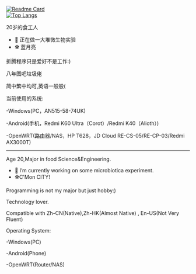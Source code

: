 [![Readme Card](https://github-readme-stats-one-bice.vercel.app/api?username=long45343&show_icons=true&role=OWNER,ORGANIZATION_MEMBER,COLLABORATOR)](https://github.com/anuraghazra/github-readme-stats)  
[![Top Langs](https://github-readme-stats-one-bice.vercel.app/api/top-langs/?username=long45343&layout=compact&exclude_repo=Hardware-Course&hide=Jupyter%20Notebook,MATLAB&role=OWNER,ORGANIZATION_MEMBER&langs_count=10)](https://github.com/anuraghazra/github-readme-stats)
<!--
<!--
**long45343/long45343** is a ✨ _special_ ✨ repository because its `README.md` (this file) appears on your GitHub profile.

Here are some ideas to get you started:

- 🔭 I’m currently working on ...
- 🌱 I’m currently learning ...
- 👯 I’m looking to collaborate on ...
- 🤔 I’m looking for help with ...
- 💬 Ask me about ...
- 📫 How to reach me: ...
- 😄 Pronouns: ...
- ⚡ Fun fact: ...
-->

20岁的食工人

- 🔭 正在做一大堆微生物实验
- ⚽ 蓝月亮

折腾程序只是爱好不是工作:)

八年图吧垃圾佬

简中繁中均可,英语一般般(

当前使用的系统:

-Windows(PC，AN515-58-74UK)

-Android(手机，Redmi K60 Ultra（Corot）/Redmi K40（Alioth）)

-OpenWRT(路由器/NAS，HP T628，JD Cloud RE-CS-05/RE-CP-03/Redmi AX3000T)

--------------------------

Age 20,Major in food Science&Engineering.

- 🔭 I’m currently working on some microbiotica experiment.
-  ⚽C'Mon CITY!

Programming is not my major but just hobby:)

Technology lover.

Compatible with Zh-CN(Native),Zh-HK(Almost Native) , En-US(Not Very Fluent)

Operating System:

-Windows(PC)

-Android(Phone)

-OpenWRT(Router/NAS)

